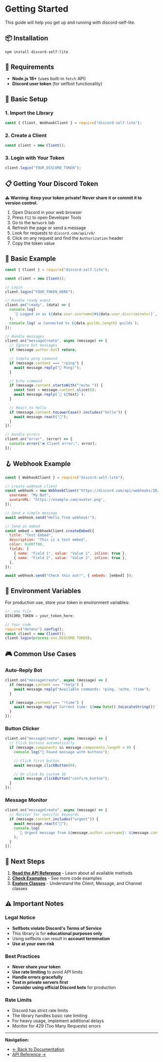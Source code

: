 # Getting Started

This guide will help you get up and running with discord-self-lite.

## 📦 Installation

```bash
npm install discord-self-lite
```

## 🔧 Requirements

- **Node.js 18+** (uses built-in `fetch` API)
- **Discord user token** (for selfbot functionality)

## 🚀 Basic Setup

### 1. Import the Library

```javascript
const { Client, WebhookClient } = require("discord-self-lite");
```

### 2. Create a Client

```javascript
const client = new Client();
```

### 3. Login with Your Token

```javascript
client.login("YOUR_DISCORD_TOKEN");
```

## 📋 Getting Your Discord Token

⚠️ **Warning: Keep your token private! Never share it or commit it to version control.**

1. Open Discord in your web browser
2. Press `F12` to open Developer Tools
3. Go to the `Network` tab
4. Refresh the page or send a message
5. Look for requests to `discord.com/api/v9/`
6. Click on any request and find the `Authorization` header
7. Copy the token value

## 🎯 Basic Example

```javascript
const { Client } = require("discord-self-lite");

const client = new Client();

// Login
client.login("YOUR_TOKEN_HERE");

// Handle ready event
client.on("ready", (data) => {
  console.log(
    `🚀 Logged in as ${data.user.username}#${data.user.discriminator}`,
  );
  console.log(`📊 Connected to ${data.guilds.length} guilds`);
});

// Handle messages
client.on("messageCreate", async (message) => {
  // Ignore bot messages
  if (message.author.bot) return;

  // Simple ping command
  if (message.content === "!ping") {
    await message.reply("🏓 Pong!");
  }

  // Echo command
  if (message.content.startsWith("!echo ")) {
    const text = message.content.slice(6);
    await message.reply(`📢 ${text}`);
  }

  // React to hello
  if (message.content.toLowerCase().includes("hello")) {
    await message.react("👋");
  }
});

// Handle errors
client.on("error", (error) => {
  console.error("❌ Client error:", error);
});
```

## 🪝 Webhook Example

```javascript
const { WebhookClient } = require("discord-self-lite");

// Create webhook client
const webhook = new WebhookClient("https://discord.com/api/webhooks/ID/TOKEN", {
  username: "My Bot",
  avatarURL: "https://example.com/avatar.png",
});

// Send a simple message
await webhook.send("Hello from webhook!");

// Send an embed
const embed = WebhookClient.createEmbed({
  title: "Test Embed",
  description: "This is a test embed",
  color: 0x00ff00,
  fields: [
    { name: "Field 1", value: "Value 1", inline: true },
    { name: "Field 2", value: "Value 2", inline: true },
  ],
});

await webhook.send("Check this out!", { embeds: [embed] });
```

## 🔧 Environment Variables

For production use, store your token in environment variables:

```javascript
// .env file
DISCORD_TOKEN = your_token_here;

// Your code
require("dotenv").config();
const client = new Client();
client.login(process.env.DISCORD_TOKEN);
```

## 🎮 Common Use Cases

### Auto-Reply Bot

```javascript
client.on("messageCreate", async (message) => {
  if (message.content === "!help") {
    await message.reply("Available commands: !ping, !echo, !time");
  }

  if (message.content === "!time") {
    await message.reply(`Current time: ${new Date().toLocaleString()}`);
  }
});
```

### Button Clicker

```javascript
client.on("messageCreate", async (message) => {
  // Click buttons automatically
  if (message.components && message.components.length > 0) {
    console.log("🔘 Found message with buttons");

    // Click first button
    await message.clickButton(0);

    // Or click by custom ID
    await message.clickButton("confirm_button");
  }
});
```

### Message Monitor

```javascript
client.on("messageCreate", async (message) => {
  // Monitor for specific keywords
  if (message.content.includes("urgent")) {
    await message.react("🚨");
    console.log(
      `🚨 Urgent message from ${message.author.username}: ${message.content}`,
    );
  }
});
```

## 🔄 Next Steps

1. **[Read the API Reference](api/README.md)** - Learn about all available methods
2. **[Check Examples](examples.md)** - See more code examples
3. **[Explore Classes](api/Client.md)** - Understand the Client, Message, and Channel classes

## ⚠️ Important Notes

### Legal Notice

- **Selfbots violate Discord's Terms of Service**
- This library is for **educational purposes only**
- Using selfbots can result in **account termination**
- **Use at your own risk**

### Best Practices

- **Never share your token**
- **Use rate limiting** to avoid API limits
- **Handle errors gracefully**
- **Test in private servers first**
- **Consider using official Discord bots** for production

### Rate Limits

- Discord has strict rate limits
- The library handles basic rate limiting
- For heavy usage, implement additional delays
- Monitor for 429 (Too Many Requests) errors

---

**Navigation:**

- [← Back to Documentation](README.md)
- [API Reference →](api/README.md)
